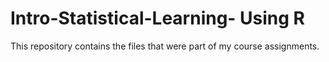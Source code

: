 # Intro-Statistical-Learning- Using R

This repository contains the files that were part of my course assignments.
